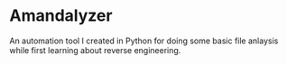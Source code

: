 # Amandalyzer
An automation tool I created in Python for doing some basic file anlaysis while first learning about reverse engineering. 
